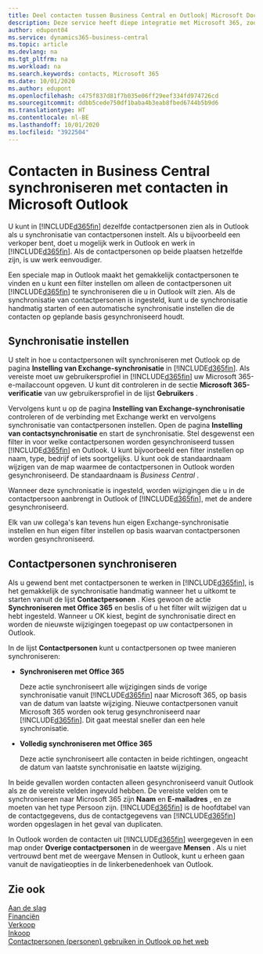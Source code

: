 ```yaml
---
title: Deel contacten tussen Business Central en Outlook| Microsoft Docs
description: Deze service heeft diepe integratie met Microsoft 365, zodat u contacten kunt delen tussen Outlook en Business Central.
author: edupont04
ms.service: dynamics365-business-central
ms.topic: article
ms.devlang: na
ms.tgt_pltfrm: na
ms.workload: na
ms.search.keywords: contacts, Microsoft 365
ms.date: 10/01/2020
ms.author: edupont
ms.openlocfilehash: c475f837d81f7b035e06ff29eef334fd974726cd
ms.sourcegitcommit: ddbb5cede750df1baba4b3eab8fbed6744b5b9d6
ms.translationtype: HT
ms.contentlocale: nl-BE
ms.lasthandoff: 10/01/2020
ms.locfileid: "3922504"
---
```

# <a name="synchronize-contacts-in-business-central-with-contacts-in-microsoft-outlook"></a>Contacten in Business Central synchroniseren met contacten in Microsoft Outlook
U kunt in [!INCLUDE[d365fin](includes/d365fin_md.md)] dezelfde contactpersonen zien als in Outlook als u synchronisatie van contactpersonen instelt. Als u bijvoorbeeld een verkoper bent, doet u mogelijk werk in Outlook en werk in [!INCLUDE[d365fin](includes/d365fin_md.md)]. Als de contactpersonen op beide plaatsen hetzelfde zijn, is uw werk eenvoudiger.  

Een speciale map in Outlook maakt het gemakkelijk contactpersonen te vinden en u kunt een filter instellen om alleen de contactpersonen uit [!INCLUDE[d365fin](includes/d365fin_md.md)] te synchroniseren die u in Outlook wilt zien. Als de synchronisatie van contactpersonen is ingesteld, kunt u de synchronisatie handmatig starten of een automatische synchronisatie instellen die de contacten op geplande basis gesynchroniseerd houdt.  

## <a name="set-up-synchronization"></a>Synchronisatie instellen
U stelt in hoe u contactpersonen wilt synchroniseren met Outlook op de pagina **Instelling van Exchange-synchronisatie** in [!INCLUDE[d365fin](includes/d365fin_md.md)]. Als vereiste moet uw gebruikersprofiel in [!INCLUDE[d365fin](includes/d365fin_md.md)] uw Microsoft 365-e-mailaccount opgeven. U kunt dit controleren in de sectie **Microsoft 365-verificatie** van uw gebruikersprofiel in de lijst **Gebruikers** .  

Vervolgens kunt u op de pagina **Instelling van Exchange-synchronisatie** controleren of de verbinding met Exchange werkt en vervolgens synchronisatie van contactpersonen instellen. Open de pagina **Instelling van contactsynchronisatie** en start de synchronisatie. Stel desgewenst een filter in voor welke contactpersonen worden gesynchroniseerd tussen [!INCLUDE[d365fin](includes/d365fin_md.md)] en Outlook. U kunt bijvoorbeeld een filter instellen op naam, type, bedrijf of iets soortgelijks. U kunt ook de standaardnaam wijzigen van de map waarmee de contactpersonen in Outlook worden gesynchroniseerd. De standaardnaam is *Business Central* .  

Wanneer deze synchronisatie is ingesteld, worden wijzigingen die u in de contactpersoon aanbrengt in Outlook of [!INCLUDE[d365fin](includes/d365fin_md.md)], met de andere gesynchroniseerd.  

Elk van uw collega's kan tevens hun eigen Exchange-synchronisatie instellen en hun eigen filter instellen op basis waarvan contactpersonen worden gesynchroniseerd.  

## <a name="synchronize-contacts"></a>Contactpersonen synchroniseren
Als u gewend bent met contactpersonen te werken in [!INCLUDE[d365fin](includes/d365fin_md.md)], is het gemakkelijk de synchronisatie handmatig wanneer het u uitkomt te starten vanuit de lijst **Contactpersonen** . Kies gewoon de actie **Synchroniseren met Office 365** en beslis of u het filter wilt wijzigen dat u hebt ingesteld. Wanneer u OK kiest, begint de synchronisatie direct en worden de nieuwste wijzigingen toegepast op uw contactpersonen in Outlook.  

In de lijst **Contactpersonen** kunt u contactpersonen op twee manieren synchroniseren:

* **Synchroniseren met Office 365**

  Deze actie synchroniseert alle wijzigingen sinds de vorige synchronisatie vanuit [!INCLUDE[d365fin](includes/d365fin_md.md)] naar Microsoft 365, op basis van de datum van laatste wijziging. Nieuwe contactpersonen vanuit Microsoft 365 worden ook terug gesynchroniseerd naar [!INCLUDE[d365fin](includes/d365fin_md.md)]. Dit gaat meestal sneller dan een hele synchronisatie.  

* **Volledig synchroniseren met Office 365**

  Deze actie synchroniseert alle contacten in beide richtingen, ongeacht de datum van laatste synchronisatie en laatste wijziging.  

In beide gevallen worden contacten alleen gesynchroniseerd vanuit Outlook als ze de vereiste velden ingevuld hebben. De vereiste velden om te synchroniseren naar Microsoft 365 zijn **Naam** en **E-mailadres** , en ze moeten van het type Persoon zijn. [!INCLUDE[d365fin](includes/d365fin_md.md)] is de hoofdtabel van de contactgegevens, dus de contactgegevens van [!INCLUDE[d365fin](includes/d365fin_md.md)] worden opgeslagen in het geval van duplicaten.  

In Outlook worden de contacten uit [!INCLUDE[d365fin](includes/d365fin_md.md)] weergegeven in een map onder **Overige contactpersonen** in de weergave **Mensen** . Als u niet vertrouwd bent met de weergave Mensen in Outlook, kunt u erheen gaan vanuit de navigatieopties in de linkerbenedenhoek van Outlook.  

## <a name="see-also"></a>Zie ook
[Aan de slag](product-get-started.md)  
[Financiën](finance.md)  
[Verkoop](sales-manage-sales.md)  
[Inkoop](purchasing-manage-purchasing.md)  
[Contactpersonen (personen) gebruiken in Outlook op het web](https://support.office.com/article/Using-contacts-People-in-Outlook-on-the-web-1e3438c7-26b2-420c-87de-3cea9d31b5cb?appver=OWB150)  
